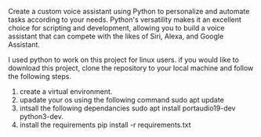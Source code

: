 Create a custom voice assistant using Python to
personalize and automate tasks according to your
needs. Python's versatility makes it an excellent choice
for scripting and development, allowing you to build a
voice assistant that can compete with the likes of Siri,
Alexa, and Google Assistant.


I used python to work on this project  for linux users.
if you would like to download this project, clone the repository to your local machine and follow the following steps.
1. create a virtual environment.
2. upadate your os using the following command sudo apt update
3. intsall the following dependancies sudo apt install portaudio19-dev python3-dev.
4. install the requirements pip install -r requirements.txt
